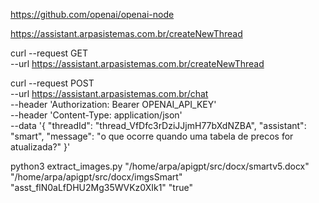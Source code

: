 


https://github.com/openai/openai-node

 
 

https://assistant.arpasistemas.com.br/createNewThread




curl --request GET \
--url https://assistant.arpasistemas.com.br/createNewThread 



curl --request POST \
--url https://assistant.arpasistemas.com.br/chat \
--header 'Authorization: Bearer OPENAI_API_KEY' \
--header 'Content-Type: application/json' \
--data '{
    "threadId": "thread_VfDfc3rDziJJjmH77bXdNZBA",
    "assistant": "smart",
    "message": "o que ocorre quando uma tabela de precos for atualizada?"
}'



 python3 extract_images.py "/home/arpa/apigpt/src/docx/smartv5.docx"  "/home/arpa/apigpt/src/docx/imgsSmart"  "asst_flN0aLfDHU2Mg35WVKz0XIk1"  "true" 